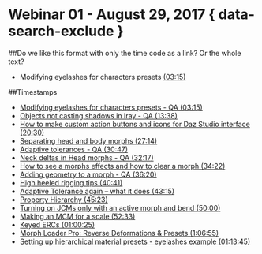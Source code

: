 # Webinar 01 - August 29, 2017 { data-search-exclude }

<div class="responsive-container"><div id="player"></div></div>
<script>
  var tag = document.createElement('script');
  tag.src = "https://www.youtube.com/iframe_api";
  var firstScriptTag = document.getElementsByTagName('script')[0];
  firstScriptTag.parentNode.insertBefore(tag, firstScriptTag);
  var player;
  function onYouTubeIframeAPIReady() {
    player = new YT.Player('player', {
      videoId: 'vkNucCvoMbg',
    });
  }
  function setCurrentTime(slideNum) {
    var object = [ 195, 818 , 1230, 1634, 1847, 1937, 2062, 2180, 2441 ,2595, 2723, 3000, 3153,3625, 4015, 4425];
    player.seekTo(object[slideNum]);
  }
</script>
##Do we like this format with only the time code as a link? Or the whole text? 

* Modifying eyelashes for characters presets <a href="javascript:void(0);" onclick="setCurrentTime(0)">(03:15)</a>

##Timestamps
<ul>
 	<li><a href="javascript:void(0);" onclick="setCurrentTime(0)">Modifying eyelashes for characters presets - QA (03:15)</a></li>
 	<li><a href="javascript:void(0);" onclick="setCurrentTime(1)">Objects not casting shadows in Iray - QA (13:38)</a></li>
 	<li><a href="javascript:void(0);" onclick="setCurrentTime(2)">How to make custom action buttons and icons for Daz Studio interface (20:30)</a></li>
    <li><a href="javascript:void(0);" onclick="setCurrentTime(3)">Separating head and body morphs (27:14)</a></li>
    <li><a href="javascript:void(0);" onclick="setCurrentTime(4)">Adaptive tolerances - QA (30:47)</a></li>
    <li><a href="javascript:void(0);" onclick="setCurrentTime(5)">Neck deltas in Head morphs - QA (32:17)</a></li>
    <li><a href="javascript:void(0);" onclick="setCurrentTime(6)">How to see a morphs effects and how to clear a morph (34:22)</a></li>
    <li><a href="javascript:void(0);" onclick="setCurrentTime(7)">Adding geometry to a morph - QA (36:20)</a></li>
    <li><a href="javascript:void(0);" onclick="setCurrentTime(8)">High heeled rigging tips (40:41)</a></li>
    <li><a href="javascript:void(0);" onclick="setCurrentTime(9)">Adaptive Tolerance again – what it does (43:15)</a></li>
    <li><a href="javascript:void(0);" onclick="setCurrentTime(10)">Property Hierarchy (45:23)</a></li>
    <li><a href="javascript:void(0);" onclick="setCurrentTime(11)">Turning on JCMs only with an active morph and bend (50:00)</a></li>
    <li><a href="javascript:void(0);" onclick="setCurrentTime(12)">Making an MCM for a scale (52:33) </a></li>
    <li><a href="javascript:void(0);" onclick="setCurrentTime(13)">Keyed ERCs (01:00:25)</a></li>
    <li><a href="javascript:void(0);" onclick="setCurrentTime(14)">Morph Loader Pro: Reverse Deformations & Presets (1:06:55)</a></li>
    <li><a href="javascript:void(0);" onclick="setCurrentTime(15)">Setting up hierarchical material presets - eyelashes example (01:13:45)</a></li>
</ul>
